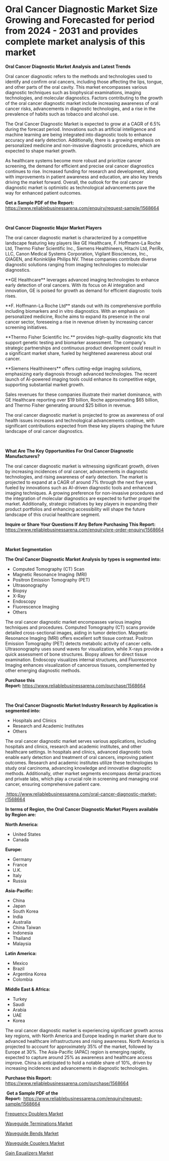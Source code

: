 <p><h1>Oral Cancer Diagnostic Market Size Growing and Forecasted for period from 2024 - 2031 and provides complete market analysis of this market</h1></p><p><strong>Oral Cancer Diagnostic Market Analysis and Latest Trends</strong></p>
<p><p>Oral cancer diagnostic refers to the methods and technologies used to identify and confirm oral cancers, including those affecting the lips, tongue, and other parts of the oral cavity. This market encompasses various diagnostic techniques such as biophysical examinations, imaging technologies, and molecular diagnostics. Factors contributing to the growth of the oral cancer diagnostic market include increasing awareness of oral cancer risks, advancements in diagnostic technologies, and a rise in the prevalence of habits such as tobacco and alcohol use.</p><p>The Oral Cancer Diagnostic Market is expected to grow at a CAGR of 6.5% during the forecast period. Innovations such as artificial intelligence and machine learning are being integrated into diagnostic tools to enhance accuracy and early detection. Additionally, there is a growing emphasis on personalized medicine and non-invasive diagnostic procedures, which are expected to shape market growth. </p><p>As healthcare systems become more robust and prioritize cancer screening, the demand for efficient and precise oral cancer diagnostics continues to rise. Increased funding for research and development, along with improvements in patient awareness and education, are also key trends driving the market forward. Overall, the outlook for the oral cancer diagnostic market is optimistic as technological advancements pave the way for enhanced patient outcomes.</p></p>
<p><strong>Get a Sample PDF of the Report:&nbsp;</strong> <a href="https://www.reliablebusinessarena.com/enquiry/request-sample/1568664?utm_campaign=1726&utm_medium=2&utm_source=Github&utm_content=ia&utm_term=19102024&utm_id=oral-cancer-diagnostic">https://www.reliablebusinessarena.com/enquiry/request-sample/1568664</a></p>
<p>&nbsp;</p>
<p><strong>Oral Cancer Diagnostic Major Market Players</strong></p>
<p><p>The oral cancer diagnostic market is characterized by a competitive landscape featuring key players like GE Healthcare, F. Hoffmann-La Roche Ltd, Thermo Fisher Scientific Inc., Siemens Healthineers, Hitachi Ltd, PeriRx, LLC, Canon Medical Systems Corporation, Vigilant Biosciences, Inc., QIAGEN, and Koninklijke Philips NV. These companies contribute diverse diagnostic solutions ranging from imaging technologies to molecular diagnostics.</p><p>**GE Healthcare** leverages advanced imaging technologies to enhance early detection of oral cancers. With its focus on AI integration and innovation, GE is poised for growth as demand for efficient diagnostic tools rises. </p><p>**F. Hoffmann-La Roche Ltd** stands out with its comprehensive portfolio including biomarkers and in vitro diagnostics. With an emphasis on personalized medicine, Roche aims to expand its presence in the oral cancer sector, foreseeing a rise in revenue driven by increasing cancer screening initiatives.</p><p>**Thermo Fisher Scientific Inc.** provides high-quality diagnostic kits that support genetic testing and biomarker assessment. The company's strategic partnerships and continuous product development could result in a significant market share, fueled by heightened awareness about oral cancer.</p><p>**Siemens Healthineers** offers cutting-edge imaging solutions, emphasizing early diagnosis through advanced technologies. The recent launch of AI-powered imaging tools could enhance its competitive edge, supporting substantial market growth.</p><p>Sales revenues for these companies illustrate their market dominance, with GE Healthcare reporting over $19 billion, Roche approximating $65 billion, and Thermo Fisher generating around $25 billion in revenue. </p><p>The oral cancer diagnostic market is projected to grow as awareness of oral health issues increases and technological advancements continue, with significant contributions expected from these key players shaping the future landscape of oral cancer diagnostics.</p></p>
<p>&nbsp;</p>
<p><strong>What Are The Key Opportunities For Oral Cancer Diagnostic Manufacturers?</strong></p>
<p><p>The oral cancer diagnostic market is witnessing significant growth, driven by increasing incidences of oral cancer, advancements in diagnostic technologies, and rising awareness of early detection. The market is projected to expand at a CAGR of around 7% through the next five years, fueled by innovations such as AI-driven diagnostic tools and enhanced imaging techniques. A growing preference for non-invasive procedures and the integration of molecular diagnostics are expected to further propel the market. Additionally, strategic initiatives by key players in expanding their product portfolios and enhancing accessibility will shape the future landscape of this crucial healthcare segment.</p></p>
<p><strong>Inquire or Share Your Questions If Any Before Purchasing This Report:</strong> <a href="https://www.reliablebusinessarena.com/enquiry/pre-order-enquiry/1568664?utm_campaign=1726&utm_medium=2&utm_source=Github&utm_content=ia&utm_term=19102024&utm_id=oral-cancer-diagnostic">https://www.reliablebusinessarena.com/enquiry/pre-order-enquiry/1568664</a></p>
<p>&nbsp;</p>
<p><strong>Market Segmentation</strong></p>
<p><strong>The Oral Cancer Diagnostic Market Analysis by types is segmented into:</strong></p>
<p><ul><li>Computed Tomography (CT) Scan</li><li>Magnetic Resonance Imaging (MRI)</li><li>Positron Emission Tomography (PET)</li><li>Ultrasonography</li><li>Biopsy</li><li>X-Ray</li><li>Endoscopy</li><li>Fluorescence Imaging</li><li>Others</li></ul></p>
<p><p>The oral cancer diagnostic market encompasses various imaging techniques and procedures. Computed Tomography (CT) scans provide detailed cross-sectional images, aiding in tumor detection. Magnetic Resonance Imaging (MRI) offers excellent soft tissue contrast. Positron Emission Tomography (PET) detects metabolic activity of cancer cells. Ultrasonography uses sound waves for visualization, while X-rays provide a quick assessment of bone structures. Biopsy allows for direct tissue examination. Endoscopy visualizes internal structures, and Fluorescence Imaging enhances visualization of cancerous tissues, complemented by other emerging diagnostic methods.</p></p>
<p><strong>Purchase this Report:&nbsp;</strong><a href="https://www.reliablebusinessarena.com/purchase/1568664?utm_campaign=1726&utm_medium=2&utm_source=Github&utm_content=ia&utm_term=19102024&utm_id=oral-cancer-diagnostic">https://www.reliablebusinessarena.com/purchase/1568664</a></p>
<p>&nbsp;</p>
<p><strong>The Oral Cancer Diagnostic Market Industry Research by Application is segmented into:</strong></p>
<p><ul><li>Hospitals and Clinics</li><li>Research and Academic Institutes</li><li>Others</li></ul></p>
<p><p>The oral cancer diagnostic market serves various applications, including hospitals and clinics, research and academic institutes, and other healthcare settings. In hospitals and clinics, advanced diagnostic tools enable early detection and treatment of oral cancers, improving patient outcomes. Research and academic institutes utilize these technologies to study oral carcinoma, advancing knowledge and innovative diagnostic methods. Additionally, other market segments encompass dental practices and private labs, which play a crucial role in screening and managing oral cancer, ensuring comprehensive patient care.</p></p>
<p><a href="https://www.reliablebusinessarena.com/oral-cancer-diagnostic-market-r1568664?utm_campaign=1726&utm_medium=2&utm_source=Github&utm_content=ia&utm_term=19102024&utm_id=oral-cancer-diagnostic">&nbsp;https://www.reliablebusinessarena.com/oral-cancer-diagnostic-market-r1568664</a></p>
<p><strong>In terms of Region, the Oral Cancer Diagnostic Market Players available by Region are:</strong></p>
<p>
    <p> <strong> North America: </strong>
        <ul>
            <li>United States</li>
            <li>Canada</li>
        </ul>
        </p> 
    <p> <strong> Europe: </strong>
        <ul>
            <li>Germany</li>
            <li>France</li>
            <li>U.K.</li>
            <li>Italy</li>
            <li>Russia</li>
        </ul>
        </p> 
    <p> <strong> Asia-Pacific: </strong>
        <ul>
            <li>China</li>
            <li>Japan</li>
            <li>South Korea</li>
            <li>India</li>
            <li>Australia</li>
            <li>China Taiwan</li>
            <li>Indonesia</li>
            <li>Thailand</li>
            <li>Malaysia</li>
        </ul>
        </p> 
    <p> <strong> Latin America: </strong>
        <ul>
            <li>Mexico</li>
            <li>Brazil</li>
            <li>Argentina Korea</li>
            <li>Colombia</li>
        </ul>
        </p> 
    <p> <strong> Middle East & Africa: </strong>
        <ul>
            <li>Turkey</li>
            <li>Saudi</li>
            <li>Arabia</li>
            <li>UAE</li>
            <li>Korea</li>
        </ul>
    </p>
    </p>
<p><p>The oral cancer diagnostic market is experiencing significant growth across key regions, with North America and Europe leading in market share due to advanced healthcare infrastructures and rising awareness. North America is projected to account for approximately 35% of the market, followed by Europe at 30%. The Asia-Pacific (APAC) region is emerging rapidly, expected to capture around 25% as awareness and healthcare access improve. China is anticipated to hold a notable share of 10%, driven by increasing incidences and advancements in diagnostic technologies.</p></p>
<p><strong>Purchase this Report: </strong><a href="https://www.reliablebusinessarena.com/purchase/1568664?utm_campaign=1726&utm_medium=2&utm_source=Github&utm_content=ia&utm_term=19102024&utm_id=oral-cancer-diagnostic">https://www.reliablebusinessarena.com/purchase/1568664</a></p>
<p>&nbsp;<strong>Get a Sample PDF of the Report:&nbsp;&nbsp;</strong><a href="https://www.reliablebusinessarena.com/enquiry/request-sample/1568664?utm_campaign=1726&utm_medium=2&utm_source=Github&utm_content=ia&utm_term=19102024&utm_id=oral-cancer-diagnostic">https://www.reliablebusinessarena.com/enquiry/request-sample/1568664</a></p>
<p><strong></strong></p>
<p><p><a href="https://www.linkedin.com/pulse/frequency-doublers-market-global-regional-analysis-focus-rvaaf?utm_campaign=1726&utm_medium=2&utm_source=Github&utm_content=ia&utm_term=19102024&utm_id=oral-cancer-diagnostic">Frequency Doublers Market</a></p><p><a href="https://www.linkedin.com/pulse/waveguide-terminations-market-industry-trends-forecast-period-j5z0f?utm_campaign=1726&utm_medium=2&utm_source=Github&utm_content=ia&utm_term=19102024&utm_id=oral-cancer-diagnostic">Waveguide Terminations Market</a></p><p><a href="https://www.linkedin.com/pulse/waveguide-bends-market-analysis-product-segmentation-jcaff?utm_campaign=1726&utm_medium=2&utm_source=Github&utm_content=ia&utm_term=19102024&utm_id=oral-cancer-diagnostic">Waveguide Bends Market</a></p><p><a href="https://www.linkedin.com/pulse/global-perspectives-waveguide-couplers-market-trends-forecast-l38bf?utm_campaign=1726&utm_medium=2&utm_source=Github&utm_content=ia&utm_term=19102024&utm_id=oral-cancer-diagnostic">Waveguide Couplers Market</a></p><p><a href="https://www.linkedin.com/pulse/gain-equalizers-market-forecast-global-trends-analysis-from-tohmf?utm_campaign=1726&utm_medium=2&utm_source=Github&utm_content=ia&utm_term=19102024&utm_id=oral-cancer-diagnostic">Gain Equalizers Market</a></p></p>